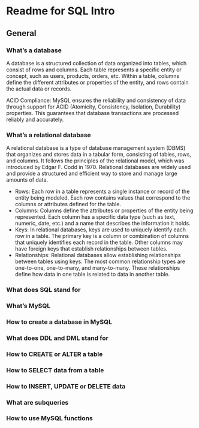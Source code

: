# Readme for SQL Intro
## General

### What’s a database
A database is a structured collection of data organized into tables, which consist of rows and columns. Each table represents a specific entity or concept, such as users, products, orders, etc. Within a table, columns define the different attributes or properties of the entity, and rows contain the actual data or records.

ACID Compliance: MySQL ensures the reliability and consistency of data through support for ACID (Atomicity, Consistency, Isolation, Durability) properties. This guarantees that database transactions are processed reliably and accurately.

### What’s a relational database
A relational database is a type of database management system (DBMS) that organizes and stores data in a tabular form, consisting of tables, rows, and columns. It follows the principles of the relational model, which was introduced by Edgar F. Codd in 1970. Relational databases are widely used and provide a structured and efficient way to store and manage large amounts of data.
- Rows: Each row in a table represents a single instance or record of the entity being modeled. Each row contains values that correspond to the columns or attributes defined for the table.
- Columns: Columns define the attributes or properties of the entity being represented. Each column has a specific data type (such as text, numeric, date, etc.) and a name that describes the information it holds.
- Keys: In relational databases, keys are used to uniquely identify each row in a table. The primary key is a column or combination of columns that uniquely identifies each record in the table. Other columns may have foreign keys that establish relationships between tables.
- Relationships: Relational databases allow establishing relationships between tables using keys. The most common relationship types are one-to-one, one-to-many, and many-to-many. These relationships define how data in one table is related to data in another table.

### What does SQL stand for
### What’s MySQL
### How to create a database in MySQL
### What does DDL and DML stand for
### How to CREATE or ALTER a table
### How to SELECT data from a table
### How to INSERT, UPDATE or DELETE data
### What are subqueries
### How to use MySQL functions
